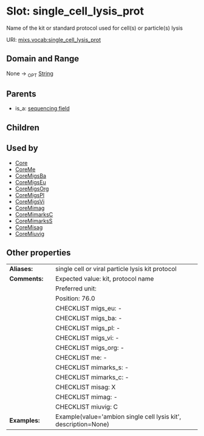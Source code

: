 
# Slot: single_cell_lysis_prot


Name of the kit or standard protocol used for cell(s) or particle(s) lysis

URI: [mixs.vocab:single_cell_lysis_prot](https://w3id.org/mixs/vocab/single_cell_lysis_prot)


## Domain and Range

None ->  <sub>OPT</sub> [String](types/String.md)

## Parents

 *  is_a: [sequencing field](sequencing_field.md)

## Children


## Used by

 * [Core](Core.md)
 * [CoreMe](CoreMe.md)
 * [CoreMigsBa](CoreMigsBa.md)
 * [CoreMigsEu](CoreMigsEu.md)
 * [CoreMigsOrg](CoreMigsOrg.md)
 * [CoreMigsPl](CoreMigsPl.md)
 * [CoreMigsVi](CoreMigsVi.md)
 * [CoreMimag](CoreMimag.md)
 * [CoreMimarksC](CoreMimarksC.md)
 * [CoreMimarksS](CoreMimarksS.md)
 * [CoreMisag](CoreMisag.md)
 * [CoreMiuvig](CoreMiuvig.md)

## Other properties

|  |  |  |
| --- | --- | --- |
| **Aliases:** | | single cell or viral particle lysis kit protocol |
| **Comments:** | | Expected value: kit, protocol name |
|  | | Preferred unit:  |
|  | | Position: 76.0 |
|  | | CHECKLIST migs_eu: - |
|  | | CHECKLIST migs_ba: - |
|  | | CHECKLIST migs_pl: - |
|  | | CHECKLIST migs_vi: - |
|  | | CHECKLIST migs_org: - |
|  | | CHECKLIST me: - |
|  | | CHECKLIST mimarks_s: - |
|  | | CHECKLIST mimarks_c: - |
|  | | CHECKLIST misag: X |
|  | | CHECKLIST mimag: - |
|  | | CHECKLIST miuvig: C |
| **Examples:** | | Example(value='ambion single cell lysis kit', description=None) |

